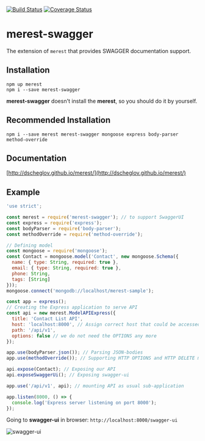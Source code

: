 [![Build Status](https://travis-ci.org/DScheglov/merest-swagger.svg?branch=master)](https://travis-ci.org/DScheglov/merest-swagger)
[![Coverage Status](https://coveralls.io/repos/github/DScheglov/merest-swagger/badge.svg?branch=master)](https://coveralls.io/github/DScheglov/merest-swagger?branch=master)
# merest-swagger

The extension of `merest` that provides SWAGGER documentation support.

## Installation

```shell
npm up merest
npm i --save merest-swagger
```

**merest-swagger** doesn't install the **merest**, so you should do it by yourself.

## Recommended Installation

```shell
npm i --save merest merest-swagger mongoose express body-parser method-override
```

## Documentation
[http://dscheglov.github.io/merest/](http://dscheglov.github.io/merest/)

## Example

```javascript
'use strict';

const merest = require('merest-swagger'); // to support SwaggerUI
const express = require('express');
const bodyParser = require('body-parser');
const methodOverride = require('method-override');

// Defining model
const mongoose = require('mongoose');
const Contact = mongoose.model('Contact', new mongoose.Schema({
  name: { type: String, required: true },
  email: { type: String, required: true },
  phone: String,
  tags: [String]
}));
mongoose.connect('mongodb://localhost/merest-sample');

const app = express();
// Creating the Express application to serve API
const api = new merest.ModelAPIExpress({
  title: 'Contact List API',
  host: 'localhost:8000', // Assign correct host that could be accessed from your network
  path: '/api/v1',
  options: false // we do not need the OPTIONS any more
});

app.use(bodyParser.json()); // Parsing JSON-bodies
app.use(methodOverride()); // Supporting HTTP OPTIONS and HTTP DELETE methods

api.expose(Contact); // Exposing our API
api.exposeSwaggerUi(); // Exposing swagger-ui

app.use('/api/v1', api); // mounting API as usual sub-application

app.listen(8000, () => {
  console.log('Express server listening on port 8000');
});
```

Going to **swagger-ui** in browser: `http://localhost:8000/swagger-ui`

![swagger-ui](http://dscheglov.github.io/merest/images/merest-swagger.gif)
